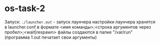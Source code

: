 # os-task-2

Запуск:
`./launcher.out` - запуск лаунчера
настройки лаунчера хранятся в launcher.conf в формате <имя команды>;<строка аргументов через пробел>;<wait|respawn>
файлы создаются в папке "/var/run"
(программа 1.out печатает свои аргументы)
